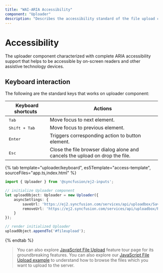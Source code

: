 ```yaml
---
title: "WAI-ARIA Accessibility"
component: "Uploader"
description: "Describes the accessibility standard of the file upload control such as WAI-ARIA attributes, keyboard interaction, theming, etc."
---
```


# Accessibility

The uploader component characterized with complete ARIA accessibility support that helps to be accessible by on-screen readers and other assistive technology devices.

## Keyboard interaction

The following are the standard keys that works on uploader component:

| **Keyboard shortcuts** | **Actions** |
| --- | --- |
| <kbd>Tab</kbd> | Move focus to next element. |
| <kbd>Shift + Tab</kbd> | Move focus to previous element. |
| <kbd>Enter</kbd> | Triggers corresponding action to button element. |
| <kbd>Esc</kbd> | Close the file browser dialog alone and cancels the upload on drop the file. |

{% tab template="uploader/keyboard", es5Template="access-template", sourceFiles="app.ts,index.html" %}

```typescript
import { Uploader } from '@syncfusion/ej2-inputs';

// initialize Uploader component
let uploadObject: Uploader = new Uploader({
    asyncSettings: {
        saveUrl: 'https://ej2.syncfusion.com/services/api/uploadbox/Save',
        removeUrl: 'https://ej2.syncfusion.com/services/api/uploadbox/Remove'
    }
});

// render initialized Uploader
uploadObject.appendTo('#fileupload');
```

{% endtab %}

> You can also explore [JavaScript File Upload](https://www.syncfusion.com/javascript-ui-controls/js-file-upload) feature tour page for its groundbreaking features. You can also explore our [JavaScript File Upload example](https://ej2.syncfusion.com/demos/#/material/uploader/default.html) to understand how to browse the files which you want to upload to the server.